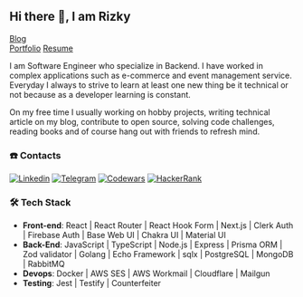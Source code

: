 ## Hi there 👋, I am Rizky

[Blog](https://dev.to/rizkyzhang)  
[Portfolio](https://programmerhood.com)
[Resume](https://docs.google.com/document/d/1lHM5j0cSzKI1E7bh5usq6VPGIo9Hp9fd7P6V1b2tVb8/edit?usp=sharing)

I am Software Engineer who specialize in Backend. I have worked in complex applications such as e-commerce and event management service. Everyday I always to strive to learn at least one new thing be it technical or not because as a developer learning is constant.

On my free time I usually working on hobby projects, writing technical article on my blog, contribute to open source, solving code challenges, reading books and of course hang out with friends to refresh mind.

### ☎️ Contacts

[![Linkedin](https://img.shields.io/badge/LinkedIn-0077B5?style=for-the-badge&logo=linkedin&logoColor=white)](https://www.linkedin.com/in/rizkyzhang)
[![Telegram](https://img.shields.io/badge/Telegram-2CA5E0?style=for-the-badge&logo=telegram&logoColor=white)](https://t.me/rizkyzhang)
[![Codewars](https://img.shields.io/badge/Codewars-B1361E?style=for-the-badge&logo=Codewars&logoColor=white)](https://www.codewars.com/users/rizkyzhang)
[![HackerRank](https://img.shields.io/badge/-Hackerrank-2EC866?style=for-the-badge&logo=HackerRank&logoColor=white)](https://www.hackerrank.com/rizkyzhangdev)  

### 🛠 Tech Stack
- **Front-end**: React | React Router | React Hook Form | Next.js | Clerk Auth | Firebase Auth | Base Web UI | Chakra UI | Material UI
- **Back-End**: JavaScript | TypeScript | Node.js | Express | Prisma ORM | Zod validator | Golang | Echo Framework | sqlx | PostgreSQL | MongoDB | RabbitMQ
- **Devops**: Docker | AWS SES | AWS Workmail | Cloudflare | Mailgun
- **Testing**: Jest | Testify | Counterfeiter

<!--
**rizkyzhang/rizkyzhang** is a ✨ _special_ ✨ repository because its `README.md` (this file) appears on your GitHub profile.

Here are some ideas to get you started:

- 🔭 I’m currently working on ...
- 🌱 I’m currently learning ...
- 👯 I’m looking to collaborate on ...
- 🤔 I’m looking for help with ...
- 💬 Ask me about ...
- 📫 How to reach me: ...
- 😄 Pronouns: ...
- ⚡ Fun fact: ...
-->
